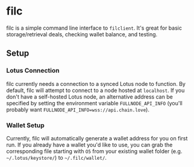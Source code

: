 # filc

filc is a simple command line interface to `filclient`. It's great for basic storage/retrieval deals, checking wallet balance, and testing.

## Setup

### Lotus Connection
filc currently needs a connection to a synced Lotus node to function. By default, filc will attempt to connect to a node hosted at `localhost`. If you don't have a self-hosted Lotus node, an alternative address can be specified by setting the environment variable `FULLNODE_API_INFO` (you'll probably want `FULLNODE_API_INFO=wss://api.chain.love`).

### Wallet Setup
Currently, filc will automatically generate a wallet address for you on first run. If you already have a wallet you'd like to use, you can grab the corresponding file starting with `O5` from your existing wallet folder (e.g. `~/.lotus/keystore/`) to `~/.filc/wallet/`.
